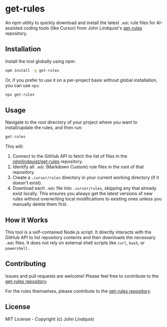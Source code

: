 # get-rules

An npm utility to quickly download and install the latest `.mdc` rule files for AI-assisted coding tools (like Cursor) from John Lindquist's [get-rules](https://github.com/johnlindquist/get-rules) repository.

## Installation

Install the tool globally using npm:

```bash
npm install -g get-rules
```
Or, if you prefer to use it on a per-project basis without global installation, you can use `npx`:
```bash
npx get-rules
```

## Usage

Navigate to the root directory of your project where you want to install/update the rules, and then run:

```bash
get-rules
```

This will:
1. Connect to the GitHub API to fetch the list of files in the [johnlindquist/get-rules](https://github.com/johnlindquist/get-rules) repository.
2. Identify all `.mdc` (Markdown Custom) rule files in the root of that repository.
3. Create a `.cursor/rules` directory in your current working directory (if it doesn't exist).
4. Download each `.mdc` file into `.cursor/rules`, skipping any that already exist locally. This ensures you always get the latest versions of new rules without overwriting local modifications to existing ones unless you manually delete them first.

## How it Works

This tool is a self-contained Node.js script. It directly interacts with the GitHub API to list repository contents and then downloads the necessary `.mdc` files. It does not rely on external shell scripts like `curl`, `bash`, or `powershell`.

## Contributing

Issues and pull requests are welcome! Please feel free to contribute to the [get-rules repository](https://github.com/johnlindquist/get-rules).

For the rules themselves, please contribute to the [get-rules repository](https://github.com/johnlindquist/get-rules).

## License

MIT License - Copyright (c) John Lindquist 